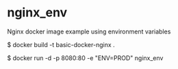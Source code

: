 # nginx_env
Nginx docker image example using environment variables 

$ docker build -t basic-docker-nginx .

$ docker run -d -p 8080:80 -e "ENV=PROD" nginx_env
